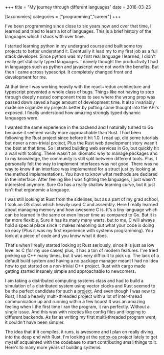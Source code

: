+++
title = "My journey through different languages"
date = 2018-03-23

[taxonomies]
categories = ["programming","career"]
+++

I've been programming since close to six years now and over that time,
I learned and tried to learn a lot of languages. This is a brief history of the
languages which I stuck with over time.

I started learning python in my undergrad course and built some toy projects to
better understand it. Eventually it lead my to my first job as a full stack
developer. Since python was my first real language I learned, I didn't really
get statically typed languages. I naively thought the productivity I had in
languages such as python and javascript were not worth the benefits. But then
I came across typescript. It completely changed front end development for me.

At that time I was working heavily with the react+redux architecture and
typescript prevented a whole class of bugs. Things like not having to step
through deeply nested component trees to see where the wrong prop was passed
down saved a huge amount of development time. It also invariably made me
organize my projects better by putting some thought into the API's exposed.
I finally understood how amazing strongly typed dynamic languages were.

I wanted the same experience in the backend and I naturally turned to Go
because it seemed vastly more approachable than Rust. I had been following the
Rust project since before it hit 1.0. I read up, did some tutorials but never
a non-trivial project, Plus the Rust web development story wasn't the best at
that time. So I started building web services in Go, but quickly hit a wall
with tooling. There wasn't an idiomatic way to manage packages and to my
knowledge, the community is still split between different tools. Plus,
I personally felt the way to implement interfaces was not good. There was no
way to know if an interface was implemented for a struct just by looking at the
method implementations. You *have* to know what methods are declared in the
interface. After feeling like I was fighting the languages, I just wasn't
interested anymore. Sure Go has a really shallow learning curve, but it just
isn't that ergonomic a language.

I was still looking at Rust from the sidelines, but as a part of my grad
school, I took an OS class which heavily used C and assembly. Here I really
learned about managing memory and how awesome C is. It's a tiny language which
can be learned in the same or even lesser time as compared to Go. But it is far
more flexible. Sure it has its many many warts, but to me, C will always hold
a special place since it makes reasoning out what your code is doing so easy
(Plus it was my first experience with systems programming). You look at a piece
of code and you know what it does.

That's when I really started looking at Rust seriously, since it is just as low
level as C (for my use cases) plus, it has a ton of modern features. I've tried
picking up C++ many times, but it was very difficult to pick up. The lack of
a default build system and having a no package manager meant I had no idea how
to get started on a non-trivial C++ project. Rust with cargo made getting
started insanely simple and approachable to newcomers.

I am taking a distributed computing systems class and had to build a simulation
of a distributed system using vector clocks and Rust seemed to be the perfect
candidate for such a [project](https://github.com/bIgBV/rust-evc). And even though I was new to Rust, I had
a heavily multi-threaded project with a lot of inter-thread communication up
and running within a few hours! It was an amazing feeling when I the first time
I ran the program, it ran perfectly. Without a single issue. And this was with
niceties like config files and logging to different backends. As far as writing
my first multi-threaded program went, it couldn't have been simpler.

The idea that if it compiles, it runs, is awesome and I plan on really diving
into the deep end with Rust. I'm looking at the [ redox-os
](https://github.com/redox-os/redox) project lately to get myself acquainted
with the codebase to start contributing small things to it.  Here's to many
more years of building systems.

